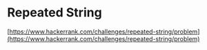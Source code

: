 # Repeated String

[https://www.hackerrank.com/challenges/repeated-string/problem](https://www.hackerrank.com/challenges/repeated-string/problem)
